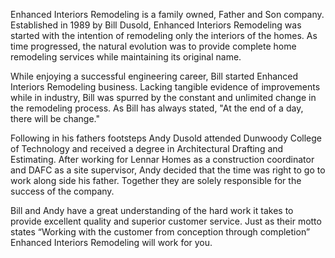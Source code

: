 Enhanced Interiors Remodeling is a family owned, Father and Son company. Established in 1989 by Bill Dusold, Enhanced Interiors Remodeling was started with the intention of remodeling only the interiors of the homes. As time progressed, the natural evolution was to provide complete home remodeling services while maintaining its original name.

While enjoying a successful engineering career, Bill started Enhanced Interiors Remodeling business. Lacking tangible evidence of improvements while in industry, Bill was spurred by the constant and unlimited change in the remodeling process. As Bill has always stated, "At the end of a day, there will be change."

Following in his fathers footsteps Andy Dusold attended Dunwoody College of Technology and received a degree in Architectural Drafting and Estimating. After working for Lennar Homes as a construction coordinator and DAFC as a site supervisor, Andy decided that the time was right to go to work along side his father. Together they are solely responsible for the success of the company.

Bill and Andy have a great understanding of the hard work it takes to provide excellent quality and superior customer service. Just as their motto states “Working with the customer from conception through completion” Enhanced Interiors Remodeling will work for you.

